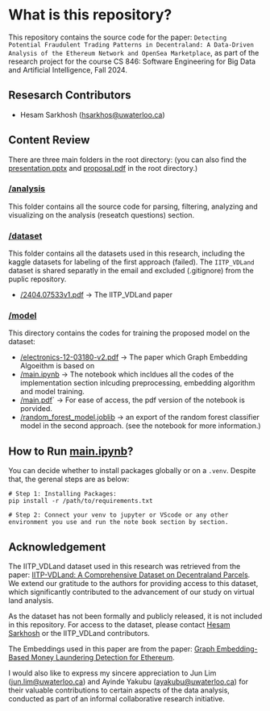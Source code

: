 # What is this repository?

This repository contains the source code for the paper: `Detecting Potential Fraudulent Trading Patterns in Decentraland: A Data-Driven Analysis of the Ethereum Network and OpenSea Marketplace`, as part of the research project for the course CS 846: Software Engineering for Big Data and Artificial Intelligence, Fall 2024.


## Resesarch Contributors
- Hesam Sarkhosh (hsarkhos@uwaterloo.ca)

## Content Review

There are three main folders in the root directory: (you can also find the [presentation.pptx](./presentation.pptx) and [proposal.pdf](./proposal.pdf) in the root directory.)

### [/analysis](/analysis/)
This folder contains all the source code for parsing, filtering, analyzing and visualizing on the analysis (reseatch questions) section.

### [/dataset](/dataset/)
This folder contains all the datasets used in this research, including the kaggle datasets for labeling of the first approach (failed). The `IITP_VDLand` dataset is shared separatly in the email and excluded (.gitignore) from the puplic repository. 
- [/2404.07533v1.pdf](./dataset/2404.07533v1.pdf) -> The IITP_VDLand paper

### [/model](/model/)
This directory contains the codes for training the proposed model on the dataset:
- [/electronics-12-03180-v2.pdf](./model/electronics-12-03180-v2.pdf) -> The paper which Graph Embedding Algoeithm is based on
- [/main.ipynb](./model/main.ipynb) -> The notebook which incldues all the codes of the implementation section inlcuding preprocessing, embedding algorithm and model training.
- [/main.pdf](./model/main.pdf)` -> For ease of access, the pdf version of the notebook is porvided.
- [/random_forest_model.joblib](./model/random_forest_model.joblib) -> an export of the random forest classifier model in the second approach. (see the notebook for more information.)


## How to Run [main.ipynb](./model/main.ipynb)?

You can decide whether to install packages globally or on a `.venv`. Despite that, the gerenal steps are as below:
```
# Step 1: Installing Packages:
pip install -r /path/to/requirements.txt

# Step 2: Connect your venv to jupyter or VScode or any other environment you use and run the note book section by section.
```


## Acknowledgement 
The IITP_VDLand dataset used in this research was retrieved from the paper: [IITP-VDLand: A Comprehensive Dataset on Decentraland Parcels](https://arxiv.org/abs/2404.07533). We extend our gratitude to the authors for providing access to this dataset, which significantly contributed to the advancement of our study on virtual land analysis.

As the dataset has not been formally and publicly released, it is not included in this repository. For access to the dataset, please contact [Hesam Sarkhosh](mailto:hsarkhos@uwaterloo.ca) or the IITP_VDLand contributors.

The Embeddings used in this paper are from the paper: [Graph Embedding-Based Money Laundering Detection
for Ethereum](https://www.mdpi.com/2079-9292/12/14/3180). 

I would also like to express my sincere appreciation to Jun Lim ([jun.lim@uwaterloo.ca](mailto:jun.lim@uwaterloo.ca)) and Ayinde Yakubu ([ayakubu@uwaterloo.ca](mailto:ayakubu@uwaterloo.ca)) for their valuable contributions to certain aspects of the data analysis, conducted as part of an informal collaborative research initiative.
